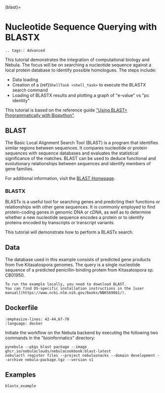 (blast)=

# Nucleotide Sequence Querying with BLASTX

```{eval-rst}
.. tags:: Advanced
```

This tutorial demonstrates the integration of computational biology and Nebula.
The focus will be on searching a nucleotide sequence against a local protein database to identify possible homologues.
The steps include:

- Data loading
- Creation of a {ref}`ShellTask <shell_task>` to execute the BLASTX search command
- Loading of BLASTX results and plotting a graph of "e-value" vs "pc identity"

This tutorial is based on the reference guide ["Using BLAST+ Programmatically with Biopython"](https://widdowquinn.github.io/2018-03-06-ibioic/02-sequence_databases/03-programming_for_blast.html).

## BLAST

The Basic Local Alignment Search Tool (BLAST) is a program that identifies similar regions between sequences.
It compares nucleotide or protein sequences with sequence databases and evaluates the statistical significance of the matches.
BLAST can be used to deduce functional and evolutionary relationships between sequences and identify members of gene families.

For additional information, visit the [BLAST Homepage](https://blast.ncbi.nlm.nih.gov/Blast.cgi).

### BLASTX

BLASTx is a useful tool for searching genes and predicting their functions or relationships with other gene sequences.
It is commonly employed to find protein-coding genes in genomic DNA or cDNA, as well as to determine whether a new nucleotide sequence encodes a protein or to identify proteins encoded by transcripts or transcript variants.

This tutorial will demonstrate how to perform a BLASTx search.

## Data

The database used in this example consists of predicted gene products from five Kitasatospora genomes.
The query is a single nucleotide sequence of a predicted penicillin-binding protein from Kitasatospora sp. CB01950.

```{note}
To run the example locally, you need to download BLAST.
You can find OS-specific installation instructions in the [user manual](https://www.ncbi.nlm.nih.gov/books/NBK569861/).
```

## Dockerfile

```{literalinclude} ../../../examples/blast/Dockerfile
:emphasize-lines: 42-44,67-70
:language: docker
```

Initiate the workflow on the Nebula backend by executing the following two commands in the "bioinformatics" directory:

```
pynebula --pkgs blast package --image ghcr.io/nebulaclouds/nebulacookbook:blast-latest
nebulactl register files --project nebulasnacks --domain development --archive nebula-package.tgz --version v1
```

## Examples

```{auto-examples-toc}
blastx_example
```
